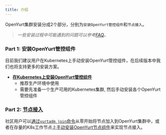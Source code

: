 ```yaml
---
title: 介绍
---
```


OpenYurt集群安装分成2个部分，分别为`安装OpenYurt管控组件`和`节点接入`。

> *一些安装过程中可能遇到的问题可以参考[FAQ](../faq.md)。*

### Part 1: 安装OpenYurt管控组件

目前我们建议用户在Kubernetes上手动安装OpenYurt管控组件，在后续版本中我们也将支持更多的安装方案。
  - **[在Kubernetes上安装OpenYurt管控组件](./manually-setup.md)**
    - 推荐生产环境中使用
    - 需要先准备一个生产可用的Kubernetes集群, 然后手动安装各个OpenYurt管控组件

### Part 2: [节点接入](./yurtadm-join.md)

社区用户可以[通过`yurtadm join`命令](./yurtadm-join.md#1-从零开始把节点加入集群)从零开始将节点加入到OpenYurt集群中，或者在存量的K8s工作节点上[手动安装OpenYurt节点组件](./yurtadm-join.md#2-在存量的k8s节点上安装openyurt-node组件)来实现节点接入。